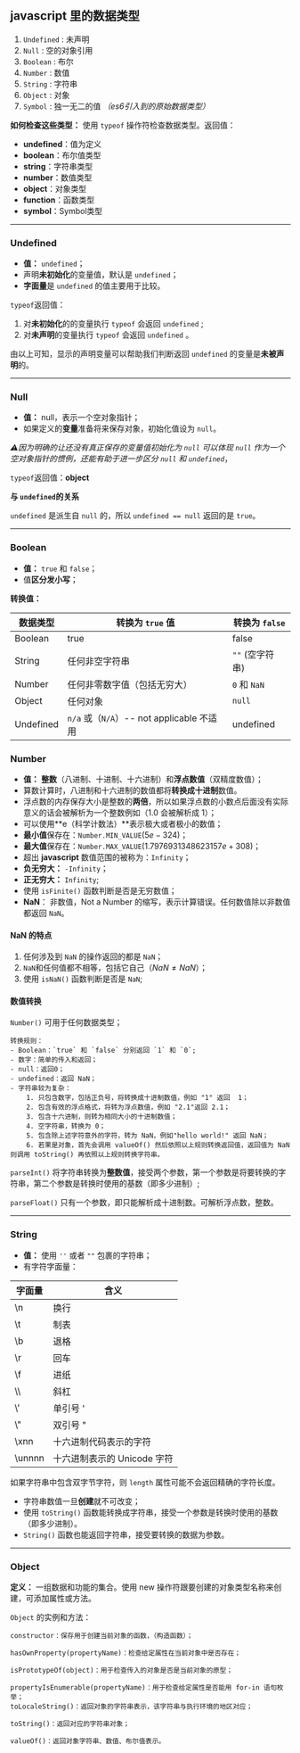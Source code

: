 ## javascript 里的数据类型

1. `Undefined` : 未声明
2. `Null` : 空的对象引用
3. `Boolean` : 布尔
4. `Number` : 数值
5. `String` : 字符串
6. `Object` : 对象
7. `Symbol` : 独一无二的值 *（es6引入到的原始数据类型）*

**如何检查这些类型：**
使用 `typeof` 操作符检查数据类型。返回值：
- **undefined**：值为定义
- **boolean**：布尔值类型
- **string**：字符串类型
- **number**：数值类型
- **object**：对象类型
- **function**：函数类型
- **symbol**：Symbol类型

***

### Undefined

- **值：** `undefined`；
- 声明**未初始化**的变量值，默认是 `undefined`；
- **字面量**是 `undefined` 的值主要用于比较。

`typeof`返回值：
1. 对**未初始化**的的变量执行 `typeof` 会返回 `undefined` ;
2. 对**未声明**的变量执行 `typeof` 会返回 `undefined` 。

由以上可知，显示的声明变量可以帮助我们判断返回 `undefined` 的变量是**未被声明**的。

***

### Null

- **值：** null，表示一个空对象指针；
- 如果定义的**变量**准备将来保存对象，初始化值设为 `null`。

*⚠️因为明确的让还没有真正保存的变量值初始化为 `null` 可以体现 `null` 作为一个空对象指针的惯例，还能有助于进一步区分 `null` 和 `undefined`*，

`typeof`返回值：**object**

**与 `undefined`的关系**

`undefined` 是派生自 `null` 的，所以 `undefined == null` 返回的是 `true`。

***

### Boolean

- **值：** `true` 和 `false`；
- 值**区分发小写**；

**转换值：**

| 数据类型 | 转换为 `true` 值 | 转换为 `false` |
|----|------|------|
| Boolean | true | false |
| String | 任何非空字符串 | `""` (空字符串) |
| Number | 任何非零数字值（包括无穷大） | `0` 和 `NaN` |
| Object | 任何对象 | `null` |
| Undefined | `n/a` 或（`N/A`）-- not applicable 不适用 | undefined |


### Number

- **值：** **整数**（八进制、十进制、十六进制）和**浮点数值**（双精度数值）；
- 算数计算时，八进制和十六进制的数值都将**转换成十进制**数值。
- 浮点数的内存保存大小是整数的**两倍**，所以如果浮点数的小数点后面没有实际意义的话会被解析为一个整数例如（1.0 会被解析成 1）；
- 可以使用**e（科学计数法）**表示极大或者极小的数值；
- **最小值**保存在：`Number.MIN_VALUE`($5e-324$)；
- **最大值**保存在：`Number.MAX_VALUE`($1.7976931348623157e+308$)；
- 超出 **javascript** 数值范围的被称为：`Infinity`；
- **负无穷大：** `-Infinity`；
- **正无穷大：** `Infinity`;
- 使用 `isFinite()` 函数判断是否是无穷数值；
- **NaN**： 非数值，Not a Number 的缩写，表示计算错误。任何数值除以非数值都返回 `NaN`。

#### NaN 的特点

1. 任何涉及到 `NaN` 的操作返回的都是 `NaN`；
2. `NaN`和任何值都不相等，包括它自己（$NaN \neq NaN$）；
3. 使用 `isNaN()` 函数判断是否是 `NaN`;


#### 数值转换

`Number()` 可用于任何数据类型；

    转换规则：
    - Boolean：`true` 和 `false` 分别返回 `1` 和 `0`;
    - 数字：简单的传入和返回；
    - null：返回0；
    - undefined：返回 NaN；
    - 字符串较为复杂：
        1. 只包含数字，包括正负号，将转换成十进制数值，例如 "1" 返回  1；
        2. 包含有效的浮点格式，将转为浮点数值，例如 "2.1"返回 2.1；
        3. 包含十六进制，则转为相同大小的十进制数值；
        4. 空字符串，转换为 0；
        5. 包含除上述字符意外的字符，转为 NaN，例如"hello world!" 返回 NaN；
        6. 若果是对象，首先会调用 valueOf() 然后依照以上规则转换返回值，返回值为 NaN 则调用 toString() 再依照以上规则转换字符串。

`parseInt()` 将字符串转换为**整数值**，接受两个参数，第一个参数是将要转换的字符串，第二个参数是转换时使用的基数（即多少进制）;

`parseFloat()` 只有一个参数，即只能解析成十进制数。可解析浮点数，整数。

***

### String
- **值：** 使用 `''` 或者 `""` 包裹的字符串；
- 有字符字面量：

| 字面量 | 含义 |
|-----|-----|
| \n | 换行 |
| \t | 制表 |
| \b | 退格 |
| \r | 回车 |
| \f | 进纸 |
| \\\ | 斜杠 |
| \\' | 单引号 \' |
| \\" | 双引号 \" |
| \xnn | 十六进制代码表示的字符 |
| \unnnn | 十六进制表示的 Unicode 字符 |

如果字符串中包含双字节字符，则 `length` 属性可能不会返回精确的字符长度。

- 字符串数值一旦**创建**就不可改变；
- 使用 `toString()` 函数能转换成字符串，接受一个参数是转换时使用的基数（即多少进制）。
- `String()` 函数也能返回字符串，接受要转换的数据为参数。

***

### Object
**定义：** 一组数据和功能的集合。使用 new 操作符跟要创建的对象类型名称来创建，可添加属性或方法。

`Object` 的实例和方法：

    constructor：保存用于创建当前对象的函数，（构造函数）；

    hasOwnProperty(propertyName)：检查给定属性在当前对象中是否存在；

    isPrototypeOf(object)：用于检查传入的对象是否是当前对象的原型；

    propertyIsEnumerable(propertyName)：用于检查给定属性是否能用 for-in 语句枚举；
    toLocaleString()：返回对象的字符串表示，该字符串与执行环境的地区对应；
    
    toString()：返回对应的字符串对象；

    valueOf()：返回对象字符串、数值、布尔值表示。

